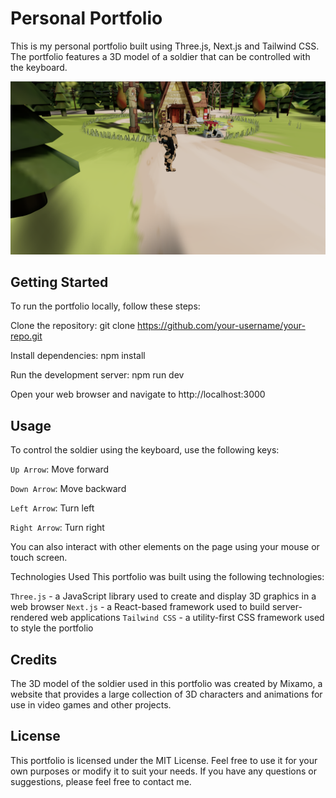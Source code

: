 # Personal Portfolio

This is my personal portfolio built using Three.js, Next.js and Tailwind CSS. The portfolio features a 3D model of a soldier that can be controlled with the keyboard.

![img](./public/md1.png)

## Getting Started
To run the portfolio locally, follow these steps:

Clone the repository: git clone https://github.com/your-username/your-repo.git

Install dependencies: npm install

Run the development server: npm run dev

Open your web browser and navigate to http://localhost:3000

## Usage ##
To control the soldier using the keyboard, use the following keys:

`Up Arrow`: Move forward 

`Down Arrow`: Move backward
 
`Left Arrow`: Turn left

`Right Arrow`: Turn right

You can also interact with other elements on the page using your mouse or touch screen.

Technologies Used
This portfolio was built using the following technologies:

`Three.js` - a JavaScript library used to create and display 3D graphics in a web browser
`Next.js` - a React-based framework used to build server-rendered web applications
`Tailwind CSS` - a utility-first CSS framework used to style the portfolio
## Credits
The 3D model of the soldier used in this portfolio was created by Mixamo, a website that provides a large collection of 3D characters and animations for use in video games and other projects.

## License
This portfolio is licensed under the MIT License. Feel free to use it for your own purposes or modify it to suit your needs. If you have any questions or suggestions, please feel free to contact me.